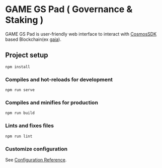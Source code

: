 # GAME GS Pad ( Governance & Staking )

GAME GS Pad is user-friendly web interface to interact with [CosmosSDK](https://github.com/cosmos/cosmos-sdk) based Blockchain(ex [gaia](https://github.com/cosmos/gaia)).

## Project setup
```
npm install
```

### Compiles and hot-reloads for development
```
npm run serve
```

### Compiles and minifies for production
```
npm run build
```

### Lints and fixes files
```
npm run lint
```

### Customize configuration
See [Configuration Reference](https://cli.vuejs.org/config/).
